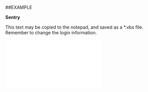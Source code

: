 

##EXAMPLE

**Sentry**

This text may be copied to the notepad, and saved as a *.vbs file. Remember to change the login information.

![](../../Examples/vbs/SOSale.Sentry.vbs.txt)





